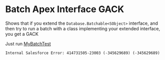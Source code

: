 # Batch Apex Interface GACK

Shows that if you extend the `Database.Batchable<SObject>` interface, and then try to run a batch with a class 
implementing your extended interface, you get a GACK

Just run [MyBatchTest](force-app/main/default/classes/MyBatchTest.cls)

```
Internal Salesforce Error: 414731505-23003 (-345629689) (-345629689)
```